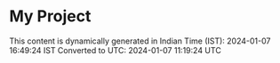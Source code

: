 # My Project

This content is dynamically generated in Indian Time (IST): 2024-01-07 16:49:24 IST
Converted to UTC: 2024-01-07 11:19:24 UTC
